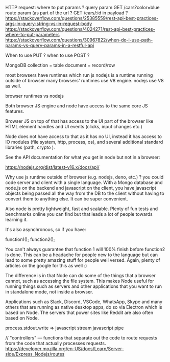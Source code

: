 
HTTP request: where to put params ?
 query param
 GET /cars?color=blue
 route param (as part of the url ?
 GET /cars/:id
 in payload ?
https://stackoverflow.com/questions/25385559/rest-api-best-practices-args-in-query-string-vs-in-request-body
https://stackoverflow.com/questions/4024271/rest-api-best-practices-where-to-put-parameters
https://stackoverflow.com/questions/30967822/when-do-i-use-path-params-vs-query-params-in-a-restful-api

When to use PUT ? when to use POST ?



MongoDB
collection = table
document = record/row


most browsers have runtimes which run js
nodejs is a runtime running outside of browser
many browsers' runtimes use V8 engine. nodejs use V8 as well.

browser runtimes vs nodejs

Both browser JS engine and node have access to the same core JS features.

Browser JS on top of that has access to the UI part of the browser like HTML element handles and UI events (clicks, input changes etc.)

Node does not have access to that as it has no UI, instead it has access to IO modules (file system, http, process, os), and several additional standard libraries (path, crypto ).

See the API documentation for what you get in node but not in a browser:

https://nodejs.org/dist/latest-v16.x/docs/api/


Why use js runtime outside of browser (e.g. nodejs, deno, etc.) ?
you could code server and client with a single language.
With a Mongo database and node.js on the backend and javascript on the client, you have javascript objects being passed all the way from the DB to the client without having to convert them to anything else. It can be super convenient.

Also node is pretty lightweight, fast and scalable. Plenty of fun tests and benchmarks online you can find but that leads a lot of people towards learning it.

It's also asynchronous, so if you have:

function1(); function2();

You can't always guarantee that function 1 will 100% finish before function2 is done. This can be a headache for people new to the language but can lead to some pretty amazing stuff for people well versed. Again, plenty of articles on the google for this as well :)

The difference is in that Node can do some of the things that a browser cannot, such as accessing the file system. This makes Node useful for running things such as servers and other applications that you want to run in standalone mode, not inside a browser.

Applications such as Slack, Discord, VSCode, WhatsApp, Skype and many others that are running as native desktop apps, do so via Electron which is based on Node. The servers that power sites like Reddit are also often based on Node.



process.stdout.write =>
javascript stream
javascript pipe

// "controllers" — functions that separate out the code to route requests from the code that actually processes requests.
https://developer.mozilla.org/en-US/docs/Learn/Server-side/Express_Nodejs/routes